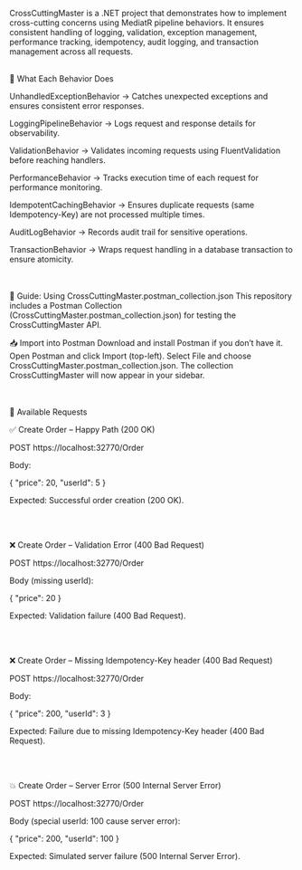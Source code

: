 CrossCuttingMaster is a .NET project that demonstrates how to implement cross-cutting concerns using MediatR pipeline behaviors.
It ensures consistent handling of logging, validation, exception management, performance tracking, idempotency, audit logging, and transaction management across all requests.
</br></br>

📌 What Each Behavior Does

UnhandledExceptionBehavior → Catches unexpected exceptions and ensures consistent error responses.

LoggingPipelineBehavior → Logs request and response details for observability.

ValidationBehavior → Validates incoming requests using FluentValidation before reaching handlers.

PerformanceBehavior → Tracks execution time of each request for performance monitoring.

IdempotentCachingBehavior → Ensures duplicate requests (same Idempotency-Key) are not processed multiple times.

AuditLogBehavior → Records audit trail for sensitive operations.

TransactionBehavior → Wraps request handling in a database transaction to ensure atomicity.

</br></br>
🚀 Guide: Using CrossCuttingMaster.postman_collection.json
This repository includes a Postman Collection (CrossCuttingMaster.postman_collection.json) for testing the CrossCuttingMaster API.

📥 Import into Postman
Download and install Postman
 if you don’t have it.
Open Postman and click Import (top-left).
Select File and choose CrossCuttingMaster.postman_collection.json.
The collection CrossCuttingMaster will now appear in your sidebar.  
</br></br>

📌 Available Requests

✅ Create Order – Happy Path (200 OK)

POST https://localhost:32770/Order

Body:

{
  "price": 20,
  "userId": 5
}

Expected: Successful order creation (200 OK).    

</br></br>

❌ Create Order – Validation Error (400 Bad Request)

POST https://localhost:32770/Order

Body (missing userId):

{
  "price": 20
}

Expected: Validation failure (400 Bad Request).    

</br></br>

❌ Create Order – Missing Idempotency-Key header (400 Bad Request)

POST https://localhost:32770/Order

Body:

{
  "price": 200,
  "userId": 3
}

Expected: Failure due to missing Idempotency-Key header (400 Bad Request).    

</br></br>

💥 Create Order – Server Error (500 Internal Server Error)

POST https://localhost:32770/Order

Body (special userId: 100 cause server error):

{
  "price": 200,
  "userId": 100
}

Expected: Simulated server failure (500 Internal Server Error).
